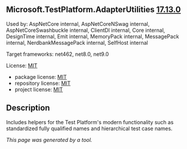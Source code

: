 ﻿Microsoft.TestPlatform.AdapterUtilities [17.13.0](https://www.nuget.org/packages/Microsoft.TestPlatform.AdapterUtilities/17.13.0)
--------------------

Used by: AspNetCore internal, AspNetCoreNSwag internal, AspNetCoreSwashbuckle internal, ClientDI internal, Core internal, DesignTime internal, Emit internal, MemoryPack internal, MessagePack internal, NerdbankMessagePack internal, SelfHost internal

Target frameworks: net462, net8.0, net9.0

License: [MIT](../../../../licenses/mit) 

- package license: [MIT](https://licenses.nuget.org/MIT) 
- repository license: [MIT](https://github.com/microsoft/vstest) 
- project license: [MIT](https://github.com/microsoft/vstest) 

Description
-----------
Includes helpers for the Test Platform's modern functionality such as standardized fully qualified names and hierarchical test case names.

*This page was generated by a tool.*